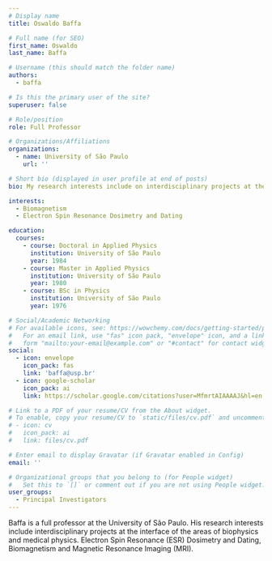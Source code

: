 ```yaml
---
# Display name
title: Oswaldo Baffa

# Full name (for SEO)
first_name: Oswaldo
last_name: Baffa

# Username (this should match the folder name)
authors:
  - baffa

# Is this the primary user of the site?
superuser: false

# Role/position
role: Full Professor

# Organizations/Affiliations
organizations:
  - name: University of São Paulo
    url: ''

# Short bio (displayed in user profile at end of posts)
bio: My research interests include on interdisciplinary projects at the interface of the areas of biophysics and medical physics. Electron Spin Resonance (ESR) Dosimetry and Dating, Biomagnetism and Magnetic Resonance Imaging (MRI).

interests:
  - Biomagnetism 
  - Electron Spin Resonance Dosimetry and Dating

education:
  courses:
    - course: Doctoral in Applied Physics 
      institution: University of São Paulo
      year: 1984
    - course: Master in Applied Physics 
      institution: University of São Paulo
      year: 1980
    - course: BSc in Physics
      institution: University of São Paulo
      year: 1976

# Social/Academic Networking
# For available icons, see: https://wowchemy.com/docs/getting-started/page-builder/#icons
#   For an email link, use "fas" icon pack, "envelope" icon, and a link in the
#   form "mailto:your-email@example.com" or "#contact" for contact widget.
social:
  - icon: envelope
    icon_pack: fas
    link: 'baffa@usp.br'
  - icon: google-scholar
    icon_pack: ai
    link: https://scholar.google.com/citations?user=MfmrtAIAAAAJ&hl=en

# Link to a PDF of your resume/CV from the About widget.
# To enable, copy your resume/CV to `static/files/cv.pdf` and uncomment the lines below.
# - icon: cv
#   icon_pack: ai
#   link: files/cv.pdf

# Enter email to display Gravatar (if Gravatar enabled in Config)
email: ''

# Organizational groups that you belong to (for People widget)
#   Set this to `[]` or comment out if you are not using People widget.
user_groups:
  - Principal Investigators
---
```


Baffa is a full professor at the University of São Paulo. His research interests include interdisciplinary projects at the interface of the areas of biophysics and medical physics. Electron Spin Resonance (ESR) Dosimetry and Dating, Biomagnetism and Magnetic Resonance Imaging (MRI).
